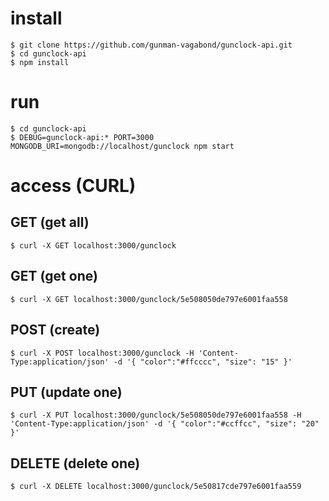 # install

    $ git clone https://github.com/gunman-vagabond/gunclock-api.git
    $ cd gunclock-api
    $ npm install

# run

    $ cd gunclock-api
    $ DEBUG=gunclock-api:* PORT=3000 MONGODB_URI=mongodb://localhost/gunclock npm start

# access (CURL)

## GET (get all)

    $ curl -X GET localhost:3000/gunclock

## GET (get one)

    $ curl -X GET localhost:3000/gunclock/5e508050de797e6001faa558

## POST (create)

    $ curl -X POST localhost:3000/gunclock -H 'Content-Type:application/json' -d '{ "color":"#ffcccc", "size": "15" }'

## PUT (update one)

    $ curl -X PUT localhost:3000/gunclock/5e508050de797e6001faa558 -H 'Content-Type:application/json' -d '{ "color":"#ccffcc", "size": "20" }'

## DELETE (delete one)

    $ curl -X DELETE localhost:3000/gunclock/5e50817cde797e6001faa559

